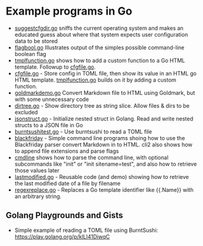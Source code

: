 # Example programs in Go

* [suggestcfgdir.go](suggestcfgdir.go) sniffs the current operating system and makes an educated guess about where that system expects user configuration data to be stored
* [flagbool.go](flagbool.go) Illustrates output of the simples possible command-line boolean flag
* [tmplfunction.go](tmplfunction.go) shows how to add a custom function to a Go HTML template. Followup to [cfgfile.go](cfgfile.go).
* [cfgfile.go](cfgfile.go) - Store config in TOML file, then show its value in an HTML go HTML template. [tmplfunction.go](tmplfunction.go) builds on it by adding a custom function.
* [goldmarkdemo.go](goldmarkdemo.go) Convert Markdown file to HTML using Goldmark, but with some unnecessary code
* [dirtree.go](dirtree.go) - Show directory tree as string slice. Allow files & dirs to be excluded
* [jsonstruct.go](jsonstruct.go) - Initialize nested struct in Golang. Read and write nested structs to a JSON file in Go
* [burntsushitest.go](burntsushitest.go) - Use burntsushi to read a TOML file
* [blackfriday](blackfriday/) - Simple command line programs shoing how to use the Blackfriday parser convert Markdown in to HTML. cli2 also shows how to append file extensions and parse flags
* [cmdline](cmdline.go) shows how to parse the command line, with optional subcommands like "init" or "init sitename=test", and also how to retrieve those values later
* [lastmodified.go](lastmodified.go) - Reusable code (and demo) showing how to retrieve the last modified date of a file by filename
* [regexreplace.go](regexreplace.go) - Replaces a Go template identifier like {{.Name}} with an arbitrary string.

## Golang Playgrounds and Gists
* Simple example of reading a TOML file using BurntSushi: https://play.golang.org/p/klLI41DiwqC
